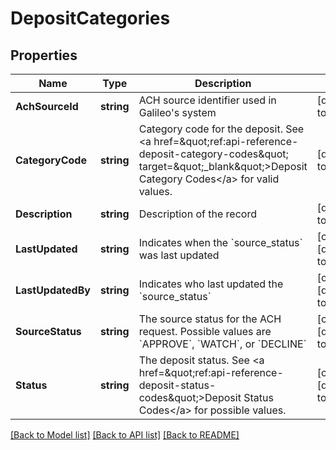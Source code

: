 # DepositCategories

## Properties
Name | Type | Description | Notes
------------ | ------------- | ------------- | -------------
**AchSourceId** | **string** | ACH source identifier used in Galileo&#x27;s system | [default to null]
**CategoryCode** | **string** | Category code for the deposit. See &lt;a href&#x3D;\&quot;ref:api-reference-deposit-category-codes\&quot; target&#x3D;\&quot;_blank\&quot;&gt;Deposit Category Codes&lt;/a&gt; for valid values. | [default to null]
**Description** | **string** | Description of the record | [default to null]
**LastUpdated** | **string** | Indicates when the &#x60;source_status&#x60; was last updated | [optional] [default to null]
**LastUpdatedBy** | **string** | Indicates who last updated the &#x60;source_status&#x60; | [optional] [default to null]
**SourceStatus** | **string** | The source status for the ACH request. Possible values are &#x60;APPROVE&#x60;, &#x60;WATCH&#x60;, or &#x60;DECLINE&#x60; | [optional] [default to null]
**Status** | **string** | The deposit status. See &lt;a href&#x3D;\&quot;ref:api-reference-deposit-status-codes\&quot;&gt;Deposit Status Codes&lt;/a&gt; for possible values. | [optional] [default to null]

[[Back to Model list]](../README.md#documentation-for-models) [[Back to API list]](../README.md#documentation-for-api-endpoints) [[Back to README]](../README.md)


